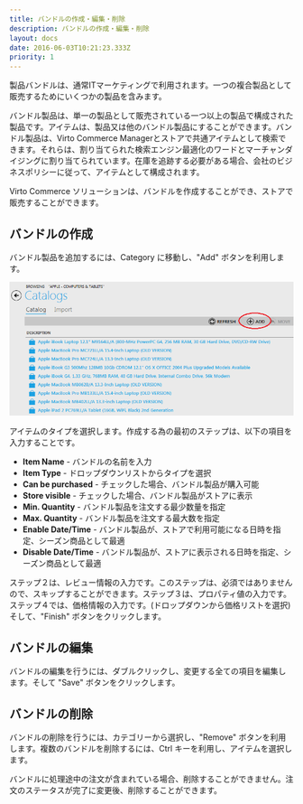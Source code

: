 ```yaml
---
title: バンドルの作成・編集・削除
description: バンドルの作成・編集・削除
layout: docs
date: 2016-06-03T10:21:23.333Z
priority: 1
---
```

製品バンドルは、通常ITマーケティングで利用されます。一つの複合製品として販売するためにいくつかの製品を含みます。

バンドル製品は、単一の製品として販売されている一つ以上の製品で構成された製品です。アイテムは、製品又は他のバンドル製品にすることができます。バンドル製品は、Virto Commerce Managerとストアで共通アイテムとして検索できます。それらは、割り当てられた検索エンジン最適化のワードとマーチャンダイジングに割り当てられています。在庫を追跡する必要がある場合、会社のビジネスポリシーに従って、アイテムとして構成されます。

Virto Commerce ソリューションは、バンドルを作成することができ、ストアで販売することができます。

## バンドルの作成

バンドル製品を追加するには、Category に移動し、"Add" ボタンを利用します。

![](../../../../assets/images/docs/038-bundle-add-button.PNG)

アイテムのタイプを選択します。作成する為の最初のステップは、以下の項目を入力することです。

* **Item Name** - バンドルの名前を入力
* **Item Type** - ドロップダウンリストからタイプを選択
* **Can be purchased** - チェックした場合、バンドル製品が購入可能
* **Store visible** - チェックした場合、バンドル製品がストアに表示
* **Min. Quantity** - バンドル製品を注文する最少数量を指定
* **Max. Quantity** - バンドル製品を注文する最大数を指定
* **Enable Date/Time** - バンドル製品が、ストアで利用可能になる日時を指定、シーズン商品として最適
* **Disable Date/Time** - バンドル製品が、ストアに表示される日時を指定、シーズン商品として最適

ステップ２は、レビュー情報の入力です。このステップは、必須ではありませんので、スキップすることができます。ステップ３は、プロパティ値の入力です。ステップ４では、価格情報の入力です。(ドロップダウンから価格リストを選択) そして、"Finish" ボタンをクリックします。

## バンドルの編集

バンドルの編集を行うには、ダブルクリックし、変更する全ての項目を編集します。そして "Save" ボタンをクリックします。

## バンドルの削除

バンドルの削除を行うには、カテゴリーから選択し、"Remove" ボタンを利用します。複数のバンドルを削除するには、Ctrl キーを利用し、アイテムを選択します。

バンドルに処理途中の注文が含まれている場合、削除することができません。注文のステータスが完了に変更後、削除することができます。